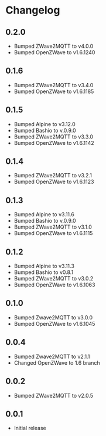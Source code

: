 # Changelog

## 0.2.0
- Bumped ZWave2MQTT to v4.0.0
- Bumped OpenZWave to v1.6.1240

## 0.1.6
- Bumped ZWave2MQTT to v3.4.0
- Bumped OpenZWave to v1.6.1185

## 0.1.5
- Bumped Alpine to v3.12.0
- Bumped Bashio to v.0.9.0
- Bumped ZWave2MQTT to v3.3.0
- Bumped OpenZWave to v1.6.1142

## 0.1.4
- Bumped ZWave2MQTT to v3.2.1
- Bumped OpenZWave to v1.6.1123

## 0.1.3
- Bumped Alpine to v3.11.6
- Bumped Bashio to v.0.9.0
- Bumped ZWave2MQTT to v3.1.0
- Bumped OpenZWave to v1.6.1115

## 0.1.2
- Bumped Alpine to v3.11.3
- Bumped Bashio to v0.8.1
- Bumped ZWave2MQTT to v3.0.2
- Bumped OpenZWave to v1.6.1063

## 0.1.0
- Bumped Zwave2MQTT to v3.0.0
- Bumped OpenZWave to v1.6.1045

## 0.0.4
- Bumped Zwave2MQTT to v2.1.1
- Changed OpenZWave to 1.6 branch

## 0.0.2
- Bumped ZWave2MQTT to v2.0.5

## 0.0.1
- Initial release
